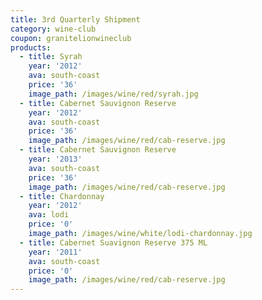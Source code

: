 ```yaml
---
title: 3rd Quarterly Shipment
category: wine-club
coupon: granitelionwineclub
products:
  - title: Syrah
    year: '2012'
    ava: south-coast
    price: '36'
    image_path: /images/wine/red/syrah.jpg
  - title: Cabernet Sauvignon Reserve
    year: '2012'
    ava: south-coast
    price: '36'
    image_path: /images/wine/red/cab-reserve.jpg
  - title: Cabernet Sauvignon Reserve
    year: '2013'
    ava: south-coast
    price: '36'
    image_path: /images/wine/red/cab-reserve.jpg
  - title: Chardonnay
    year: '2012'
    ava: lodi
    price: '0'
    image_path: /images/wine/white/lodi-chardonnay.jpg
  - title: Cabernet Suavignon Reserve 375 ML
    year: '2011'
    ava: south-coast
    price: '0'
    image_path: /images/wine/red/cab-reserve.jpg
---
```



